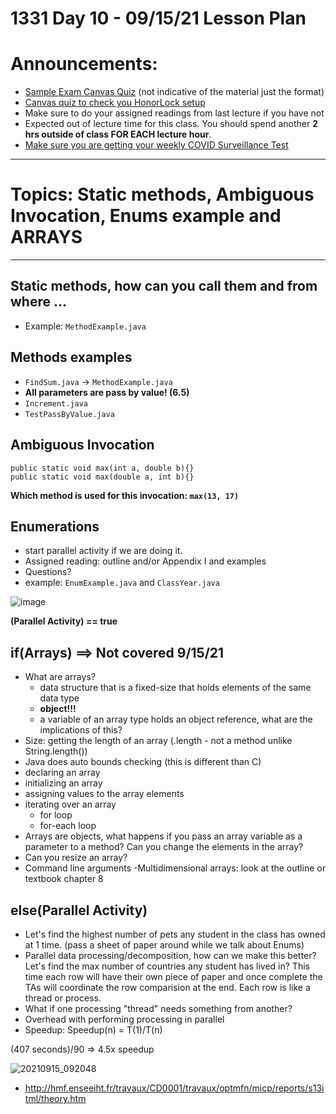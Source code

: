 # 1331 Day 10 - 09/15/21 Lesson Plan

# Announcements:
- [Sample Exam Canvas Quiz](https://gatech.instructure.com/courses/204744/quizzes/290129) (not indicative of the material just the format)
- [Canvas quiz to check you HonorLock setup](https://gatech.instructure.com/courses/204744/quizzes/305371)
- Make sure to do your assigned readings from last lecture if you have not
- Expected out of lecture time for this class. You should spend another **2 hrs outside of class FOR EACH lecture hour**.
- [Make sure you are getting your weekly COVID Surveillance Test](https://health.gatech.edu/coronavirus/testing/surveillance)

---
# Topics: Static methods, Ambiguous Invocation, Enums example and ARRAYS
---
## Static methods, how can you call them and from where ...
- Example: `MethodExample.java`
## Methods examples
- `FindSum.java` -> `MethodExample.java`
- **All parameters are pass by value! (6.5)**
- `Increment.java `
- `TestPassByValue.java`
## Ambiguous Invocation
<pre><code>public static void max(int a, double b){}
public static void max(double a, int b){}
</code></pre>

**Which method is used for this invocation: `max(13, 17)`**

## Enumerations
- start parallel activity if we are doing it.
- Assigned reading: outline and/or Appendix I and examples
- Questions?
- example: `EnumExample.java` and `ClassYear.java`

![image](https://user-images.githubusercontent.com/49889272/133456764-2c1344ff-f7e9-4bc3-ada3-85ef83fddfac.png)

**(Parallel Activity) == true**

## if(Arrays) ==> Not covered 9/15/21
- What are arrays?
    - data structure that is a fixed-size that holds elements of the same data type
    - **object!!!**
    - a variable of an array type holds an object reference, what are the implications of this?
- Size: getting the length of an array (.length - not a method unlike String.length())
- Java does auto bounds checking (this is different than C)
- declaring an array
- initializing an array
- assigning values to the array elements
- iterating over an array
    - for loop
    - for-each loop
- Arrays are objects, what happens if you pass an array variable as a parameter to a method? Can you change the elements in the array?
- Can you resize an array?
- Command line arguments
-Multidimensional arrays: look at the outline or textbook chapter 8

## else(Parallel Activity)
- Let's find the highest number of pets any student in the class has owned at 1 time. (pass a sheet of paper around while we talk about Enums)
- Parallel data processing/decomposition, how can we make this better? Let's find the max number of countries any student has lived in? This time each row will have their own piece of paper and once complete the TAs will coordinate the row comparision at the end. Each row is like a thread or process.
- What if one processing "thread" needs something from another?
- Overhead with performing processing in parallel
- Speedup: Speedup(n) = T(1)/T(n)

(407 seconds)/90 => 4.5x speedup

![20210915_092048](https://user-images.githubusercontent.com/49889272/133456293-6c4f8161-c62b-4474-84d6-22bfd761d40a.jpg)

- http://hmf.enseeiht.fr/travaux/CD0001/travaux/optmfn/micp/reports/s13itml/theory.htm
